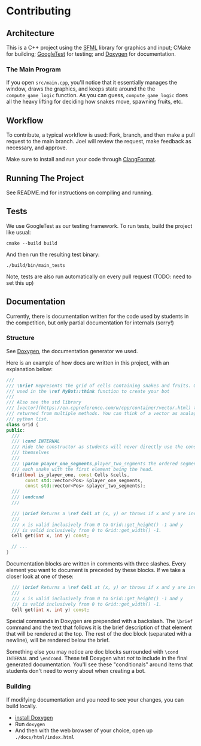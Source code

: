 # Contributing

## Architecture

This is a C++ project using the [SFML](https://www.sfml-dev.org/tutorials/3.0/) library for graphics and input; CMake for building; [GoogleTest](https://github.com/google/googletest) for testing; and [Doxygen](https://doxygen.nl/) for documentation.

### The Main Program

If you open `src/main.cpp`, you'll notice that it essentially manages the window, draws the graphics, and keeps state around the the `compute_game_logic` function. As you can guess, `compute_game_logic` does all the heavy lifting for deciding how snakes move, spawning fruits, etc.

## Workflow

To contribute, a typical workflow is used: Fork, branch, and then make a pull request to the main branch. Joel will review the request, make feedback as necessary, and approve.

Make sure to install and run your code through [ClangFormat](https://clang.llvm.org/docs/ClangFormat.html).

## Running The Project

See README.md for instructions on compiling and running.

## Tests

We use GoogleTest as our testing framework. To run tests, build the project like usual:
```
cmake --build build
```

And then run the resulting test binary:
```
./build/bin/main_tests
```

Note, tests are also run automatically on every pull request (TODO: need to set this up)

## Documentation
Currently, there is documentation written for the code used by students in the competition, but only partial documentation for internals (sorry!)

### Structure
See [Doxygen](https://doxygen.nl/), the documentation generator we used.

Here is an example of how docs are written in this project, with an explanation below:
```cpp
///
/// \brief Represents the grid of cells containing snakes and fruits. Grid is
/// used in the \ref MyBot::think function to create your bot
///
/// Also see the std library
/// [vector](https://en.cppreference.com/w/cpp/container/vector.html) that is
/// returned from multiple methods. You can think of a vector as analagous to a
/// python list.
class Grid {
public:
  ///
  /// \cond INTERNAL
  /// Hide the constructor as students will never directly use the constructor
  /// themselves
  ///
  /// \param player_one_segments,player_two_segments the ordered segments of
  /// each snake with the first element being the head.
  Grid(bool is_player_one, const Cells &cells,
       const std::vector<Pos> &player_one_segments,
       const std::vector<Pos> &player_two_segments);
  ///
  /// \endcond
  ///

  /// \brief Returns a \ref Cell at (x, y) or throws if x and y are invalid
  ///
  /// x is valid inclusively from 0 to Grid::get_height() -1 and y
  /// is valid inclusively from 0 to Grid::get_width() -1.
  Cell get(int x, int y) const;

  // ...
}
```

Documentation blocks are written in comments with three slashes.
Every element you want to document is preceded by these blocks. If we take a closer look at one of these:
```cpp
  /// \brief Returns a \ref Cell at (x, y) or throws if x and y are invalid
  ///
  /// x is valid inclusively from 0 to Grid::get_height() -1 and y
  /// is valid inclusively from 0 to Grid::get_width() -1.
  Cell get(int x, int y) const;
```

Special commands in Doxygen are prepended with a backslash. The `\brief` command and the text that follows it is the brief description of that element that will be rendered at the top. The rest of the doc block (separated with a newline), will be rendered below the brief.

Something else you may notice are doc blocks surrounded with `\cond INTERNAL` and `\endcond`. These tell Doxygen what *not* to include in the final generated documentation. You'll see these "conditionals" around items that students don't need to worry about when creating a bot.

### Building
If modifying documentation and you need to see your changes, you can build locally.

- [install Doxygen](https://doxygen.nl/manual/install.html)
- Run `doxygen`
- And then with the web browser of your choice, open up `./docs/html/index.html`
